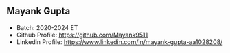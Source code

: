 ## Mayank Gupta
- Batch: 2020-2024 ET
- Github Profile: https://github.com/Mayank9511
- Linkedin Profile: https://www.linkedin.com/in/mayank-gupta-aa1028208/
